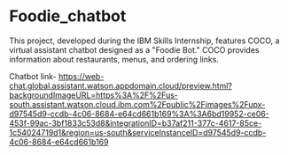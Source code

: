 # Foodie_chatbot
This project, developed during the IBM Skills Internship, features COCO, a virtual assistant chatbot designed as a "Foodie Bot." COCO provides information about restaurants, menus, and ordering links.

Chatbot link- https://web-chat.global.assistant.watson.appdomain.cloud/preview.html?backgroundImageURL=https%3A%2F%2Fus-south.assistant.watson.cloud.ibm.com%2Fpublic%2Fimages%2Fupx-d97545d9-ccdb-4c06-8684-e64cd661b169%3A%3A6bd19952-ce06-453f-99ac-3bf1833c53d8&integrationID=b37af211-377c-4617-85ce-1c54024719d1&region=us-south&serviceInstanceID=d97545d9-ccdb-4c06-8684-e64cd661b169
